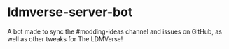 # ldmverse-server-bot
A bot made to sync the #modding-ideas channel and issues on GitHub, as well as other tweaks for The LDMVerse!
